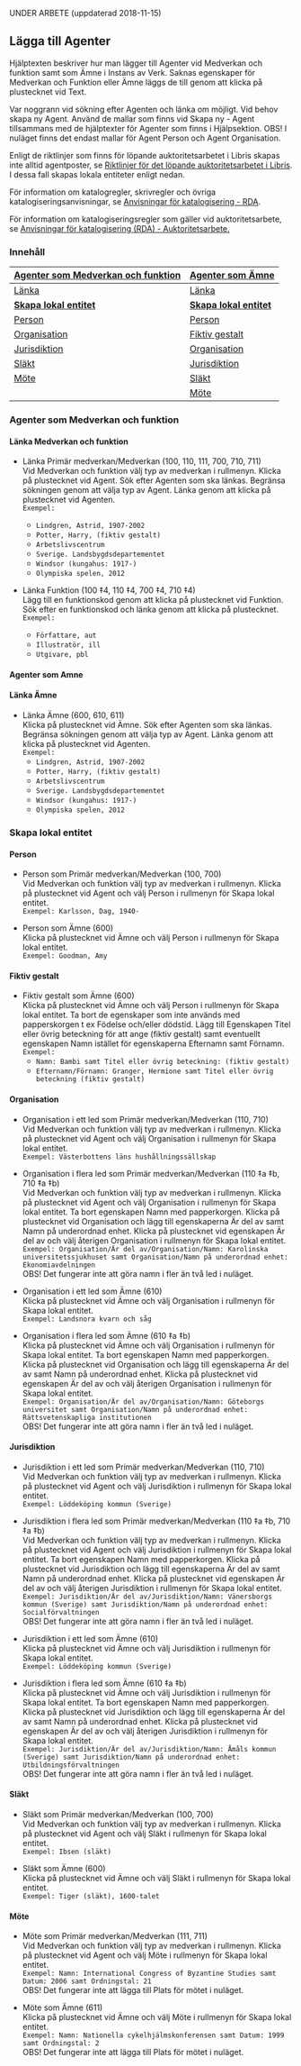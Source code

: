 
UNDER ARBETE (uppdaterad 2018-11-15)

## Lägga till Agenter

Hjälptexten beskriver hur man lägger till Agenter vid Medverkan och funktion samt som Ämne i Instans av Verk. Saknas egenskaper för Medverkan och Funktion eller Ämne läggs de till genom att klicka på plustecknet vid Text.

Var noggrann vid sökning efter Agenten och länka om möjligt. Vid behov skapa ny Agent. Använd de mallar som finns vid Skapa ny - Agent tillsammans med de hjälptexter för Agenter som finns i Hjälpsektion. OBS! I nuläget finns det endast mallar för Agent Person och Agent Organisation.

Enligt de riktlinjer som finns för löpande auktoritetsarbetet i Libris skapas inte alltid agentposter, se [Riktlinjer för det löpande auktoritetsarbetet i Libris](http://www.kb.se/dokument/Riktlinjer%20för%20det%20löpande%20auktoritetsarbetet%20i%20Libris.pdf). I dessa fall skapas lokala entiteter enligt nedan.

För information om katalogregler, skrivregler och övriga katalogiseringsanvisningar, se [Anvisningar för katalogisering - RDA](http://www.kb.se/rdakatalogisering/Anvisningar/ "Anvisningar för katalogisering - RDA").

För information om katalogiseringsregler som gäller vid auktoritetsarbete, se 
[Anvisningar för katalogisering (RDA) - Auktoritetsarbete.](http://www.kb.se/rdakatalogisering/Auktoritetsarbete// "Anvisningar för katalogisering (RDA) - Auktoritetsarbete")


### Innehåll

| [Agenter som Medverkan och funktion](#agenter-som-medverkan-och-funktion)  | [Agenter som Ämne](#agenter-som-amne)
| ------ | ------- |
| [Länka](#agenter-som-medverkan-och-funktion) | [Länka](#agenter-som-amne) |
| [**Skapa lokal entitet**](#skapa-lokal-entitet) | [**Skapa lokal entitet**](#skapa-lokal-entitet) 
| [Person](#person) | [Person](#person)
| [Organisation](#organisation) | [Fiktiv gestalt](#fiktiv-gestalt) |
| [Jurisdiktion](#jurisdiktion) | [Organisation](#organisation) |
| [Släkt](#jurisdiktion) | [Jurisdiktion](#jurisdiktion) |
| [Möte](#jurisdiktion) | [Släkt](#jurisdiktion)
| | [Möte](#jurisdiktion) |


### Agenter som Medverkan och funktion

#### Länka Medverkan och funktion

* Länka Primär medverkan/Medverkan (100, 110, 111, 700, 710, 711)
<br/>Vid Medverkan och funktion välj typ av medverkan i rullmenyn. Klicka på plustecknet vid Agent. Sök efter Agenten som ska länkas. Begränsa sökningen genom att välja typ av Agent. Länka genom att klicka på plustecknet vid Agenten.
<br/>```Exempel:```
  * ```Lindgren, Astrid, 1907-2002```
  * ```Potter, Harry, (fiktiv gestalt)```
  * ```Arbetslivscentrum```
  * ```Sverige. Landsbygdsdepartementet```
  * ```Windsor (kungahus: 1917-)```
  * ```Olympiska spelen, 2012```

* Länka Funktion (100 ‡4, 110 ‡4, 700 ‡4, 710 ‡4)
<br/>Lägg till en funktionskod genom att klicka på plustecknet vid Funktion. Sök efter en funktionskod och länka genom att klicka på plustecknet.
<br/>```Exempel:```
  * ```Författare, aut```
  * ```Illustratör, ill```
  * ```Utgivare, pbl```

#### Agenter som Amne

#### Länka Ämne

* Länka Ämne (600, 610, 611)
<br/>Klicka på plustecknet vid Ämne. Sök efter Agenten som ska länkas. Begränsa sökningen genom att välja typ av Agent. Länka genom att klicka på plustecknet vid Agenten.
<br/>```Exempel:```
   * ```Lindgren, Astrid, 1907-2002```
  * ```Potter, Harry, (fiktiv gestalt)```
  * ```Arbetslivscentrum```
  * ```Sverige. Landsbygdsdepartementet```
  * ```Windsor (kungahus: 1917-)```
  * ```Olympiska spelen, 2012```
    

### Skapa lokal entitet

#### Person

* Person som Primär medverkan/Medverkan (100, 700)
<br/>Vid Medverkan och funktion välj typ av medverkan i rullmenyn. Klicka på plustecknet vid Agent och välj Person i rullmenyn för Skapa lokal entitet.
 <br/>```Exempel: Karlsson, Dag, 1940-```
 
* Person som Ämne (600)
<br/>Klicka på plustecknet vid Ämne och välj Person i rullmenyn för Skapa lokal entitet.
 <br/>```Exempel: Goodman, Amy```

#### Fiktiv gestalt

* Fiktiv gestalt som Ämne (600)
<br/>Klicka på plustecknet vid Ämne och välj Person i rullmenyn för Skapa lokal entitet. Ta bort de egenskaper som inte används med papperskorgen t ex Födelse och/eller dödstid. Lägg till Egenskapen Titel eller övrig beteckning för att ange (fiktiv gestalt) samt eventuellt egenskapen Namn istället för egenskaperna Efternamn samt Förnamn.
  <br/>```Exempel:```
  * ```Namn: Bambi samt Titel eller övrig beteckning: (fiktiv gestalt)```
  * ```Efternamn/Förnamn: Granger, Hermione samt Titel eller övrig beteckning (fiktiv gestalt)```

#### Organisation

* Organisation i ett led som Primär medverkan/Medverkan (110, 710)
<br/>Vid Medverkan och funktion välj typ av medverkan i rullmenyn. Klicka på plustecknet vid Agent och välj Organisation i rullmenyn för Skapa lokal entitet.
  <br/>```Exempel: Västerbottens läns hushållningssällskap```

* Organisation i flera led som Primär medverkan/Medverkan (110 ‡a ‡b, 710 ‡a ‡b)
<br/>Vid Medverkan och funktion välj typ av medverkan i rullmenyn. Klicka på plustecknet vid Agent och välj Organisation i rullmenyn för Skapa lokal entitet. Ta bort egenskapen Namn med papperkorgen. Klicka på plustecknet vid Organisation och lägg till egenskaperna Är del av samt Namn på underordnad enhet. Klicka på plustecknet vid egenskapen Är del av och välj återigen Organisation i rullmenyn för Skapa lokal entitet.
<br/>```Exempel: Organisation/Är del av/Organisation/Namn: Karolinska universitetssjukhuset samt Organisation/Namn på underordnad enhet: Ekonomiavdelningen```
<br/>OBS! Det fungerar inte att göra namn i fler än två led i nuläget.

* Organisation i ett led som Ämne (610)
<br/>Klicka på plustecknet vid Ämne och välj Organisation i rullmenyn för Skapa lokal entitet.
  <br/>```Exempel: Landsnora kvarn och såg```

* Organisation i flera led som Ämne (610 ‡a ‡b)
<br/>Klicka på plustecknet vid Ämne och välj Organisation i rullmenyn för Skapa lokal entitet. Ta bort egenskapen Namn med papperkorgen. Klicka på plustecknet vid Organisation och lägg till egenskaperna Är del av samt Namn på underordnad enhet. Klicka på plustecknet vid egenskapen Är del av och välj återigen Organisation i rullmenyn för Skapa lokal entitet.
<br/>```Exempel: Organisation/Är del av/Organisation/Namn: Göteborgs universitet samt Organisation/Namn på underordnad enhet: Rättsvetenskapliga institutionen```
<br/>OBS! Det fungerar inte att göra namn i fler än två led i nuläget.

#### Jurisdiktion

* Jurisdiktion i ett led som Primär medverkan/Medverkan (110, 710)
<br/>Vid Medverkan och funktion välj typ av medverkan i rullmenyn. Klicka på plustecknet vid Agent och välj Jurisdiktion i rullmenyn för Skapa lokal entitet.
  <br/>```Exempel: Löddeköping kommun (Sverige)```

* Jurisdiktion i flera led som Primär medverkan/Medverkan (110 ‡a ‡b, 710 ‡a ‡b)
<br/>Vid Medverkan och funktion välj typ av medverkan i rullmenyn. Klicka på plustecknet vid Agent och välj Jurisdiktion i rullmenyn för Skapa lokal entitet. Ta bort egenskapen Namn med papperkorgen. Klicka på plustecknet vid Jurisdiktion och lägg till egenskaperna Är del av samt Namn på underordnad enhet. Klicka på plustecknet vid egenskapen Är del av och välj återigen Jurisdiktion i rullmenyn för Skapa lokal entitet.
<br/>```Exempel: Jurisdiktion/Är del av/Jurisdiktion/Namn: Vänersborgs kommun (Sverige) samt Jurisdiktion/Namn på underordnad enhet: Socialförvaltningen```
<br/>OBS! Det fungerar inte att göra namn i fler än två led i nuläget.

* Jurisdiktion i ett led som Ämne (610)
<br/>Klicka på plustecknet vid Ämne och välj Jurisdiktion i rullmenyn för Skapa lokal entitet.
   <br/>```Exempel: Löddeköping kommun (Sverige)```

* Jurisdiktion i flera led som Ämne (610 ‡a ‡b)
<br/>Klicka på plustecknet vid Ämne och välj Jurisdiktion i rullmenyn för Skapa lokal entitet. Ta bort egenskapen Namn med papperkorgen. Klicka på plustecknet vid Jurisdiktion och lägg till egenskaperna Är del av samt Namn på underordnad enhet. Klicka på plustecknet vid egenskapen Är del av och välj återigen Jurisdiktion i rullmenyn för Skapa lokal entitet.
<br/>```Exempel: Jurisdiktion/Är del av/Jurisdiktion/Namn: Åmåls kommun (Sverige) samt Jurisdiktion/Namn på underordnad enhet: Utbildningsförvaltningen```
<br/>OBS! Det fungerar inte att göra namn i fler än två led i nuläget.

#### Släkt

* Släkt som Primär medverkan/Medverkan (100, 700)
<br/>Vid Medverkan och funktion välj typ av medverkan i rullmenyn. Klicka på plustecknet vid Agent och välj Släkt i rullmenyn för Skapa lokal entitet.
  <br/>```Exempel: Ibsen (släkt)```
  
* Släkt som Ämne (600)
<br/>Klicka på plustecknet vid Ämne och välj Släkt i rullmenyn för Skapa lokal entitet.
  <br/>```Exempel: Tiger (släkt), 1600-talet```

#### Möte

* Möte som Primär medverkan/Medverkan (111, 711)
<br/>Vid Medverkan och funktion välj typ av medverkan i rullmenyn. Klicka på plustecknet vid Agent och välj Möte i rullmenyn för Skapa lokal entitet.
  <br/>```Exempel: Namn: International Congress of Byzantine Studies samt Datum: 2006 samt Ordningstal: 21```
  <br/>OBS! Det fungerar inte att lägga till Plats för mötet i nuläget.

* Möte som Ämne (611)
<br/>Klicka på plustecknet vid Ämne och välj Möte i rullmenyn för Skapa lokal entitet.
 <br/>```Exempel: Namn: Nationella cykelhjälmskonferensen samt Datum: 1999 samt Ordningstal: 2```
  <br/>OBS! Det fungerar inte att lägga till Plats för mötet i nuläget.
  
